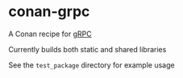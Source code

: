 # conan-grpc

A Conan recipe for [gRPC](http://grpc.io)

Currently builds both static and shared libraries

See the `test_package` directory for example usage